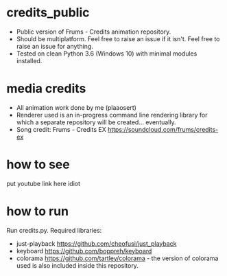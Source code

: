 # credits_public
- Public version of Frums - Credits animation repository.
- Should be multiplatform. Feel free to raise an issue if it isn't. Feel free to raise an issue for anything.
- Tested on clean Python 3.6 (Windows 10) with minimal modules installed.
 
 
# media credits
- All animation work done by me (plaaosert)
- Renderer used is an in-progress command line rendering library for which a separate repository will be created... eventually.
- Song credit: Frums - Credits EX https://soundcloud.com/frums/credits-ex

 
# how to see
put youtube link here idiot
 
 
# how to run
 Run credits.py. Required libraries:
 - just-playback https://github.com/cheofusi/just_playback
 - keyboard https://github.com/boppreh/keyboard
 - colorama https://github.com/tartley/colorama -
 the version of colorama used is also included inside this repository.